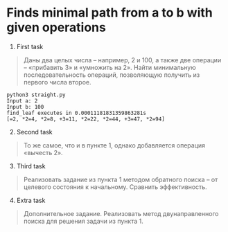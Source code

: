 # Finds minimal path from a to b with given operations
1. First task
> Даны два целых числа – например, 2 и 100, а также две операции – «прибавить 3» и «умножить на 2». Найти минимальную последовательность операций, позволяющую получить из первого числа второе.

    python3 straight.py
    Input a: 2
    Input b: 100
    find_leaf executes in 0.00011181831359863281s
    [=2, *2=4, *2=8, +3=11, *2=22, *2=44, +3=47, *2=94]

2. Second task
> То же самое, что и в пункте 1, однако добавляется операция «вычесть 2».

3. Third task
> Реализовать задание из пункта 1 методом обратного поиска – от целевого состояния к начальному. Сравнить эффективность.

4. Extra task
> Дополнительное задание. Реализовать метод двунаправленного поиска для решения задачи из пункта 1.


